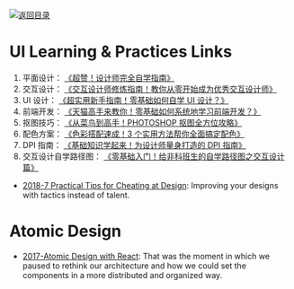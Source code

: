 [![返回目录](https://user-images.githubusercontent.com/5803001/38079637-ff0abcf0-3371-11e8-9b76-ad651620afc7.jpg)](https://github.com/wxyyxc1992/Awesome-Links)

# UI  Learning & Practices Links

1. 平面设计： [《超赞！设计师完全自学指南》](http://www.uisdc.com/designer-self-study-2)
2. 交互设计： [《交互设计师修炼指南！教你从零开始成为优秀交互设计师》](http://www.uisdc.com/interaction-designers-guide)
3. UI 设计： [《超实用新手指南！零基础如何自学 UI 设计？》](http://www.uisdc.com/beginner-ui-design-study)
4. 前端开发： [《天猫高手来教你！零基础如何系统地学习前端开发？》](http://www.uisdc.com/none-based-front-end)
5. 抠图技巧： [《从菜鸟到高手！PHOTOSHOP 抠图全方位攻略》](http://www.uisdc.com/photoshop-matting-techniques)
6. 配色方案： [《色彩搭配速成！3 个实用方法帮你全面搞定配色》](http://www.uisdc.com/3-color-matching-skills)
7. DPI 指南： [《基础知识学起来！为设计师量身打造的 DPI 指南》](http://www.uisdc.com/designers-guide-to-dpi)
8. 交互设计自学路径图： [《零基础入门！给非科班生的自学路径图之交互设计篇》](http://www.uisdc.com/non-designer-interactive-design)

* [2018-7 Practical Tips for Cheating at Design](https://medium.com/refactoring-ui/7-practical-tips-for-cheating-at-design-40c736799886): Improving your designs with tactics instead of talent.

# Atomic Design

* [2017-Atomic Design with React](https://cheesecakelabs.com/blog/atomic-design-react/): That was the moment in which we paused to rethink our architecture and how we could set the components in a more distributed and organized way.
